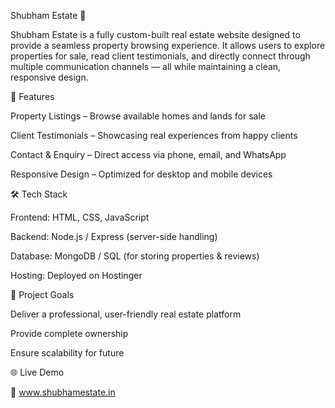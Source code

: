 Shubham Estate 🏡

Shubham Estate is a fully custom-built real estate website designed to provide a seamless property browsing experience. It allows users to explore properties for sale, read client testimonials, and directly connect through multiple communication channels — all while maintaining a clean, responsive design.

🚀 Features

Property Listings – Browse available homes and lands for sale

Client Testimonials – Showcasing real experiences from happy clients

Contact & Enquiry – Direct access via phone, email, and WhatsApp

Responsive Design – Optimized for desktop and mobile devices

🛠️ Tech Stack

Frontend: HTML, CSS, JavaScript

Backend: Node.js / Express (server-side handling)

Database: MongoDB / SQL (for storing properties & reviews)

Hosting: Deployed on Hostinger 

📌 Project Goals

Deliver a professional, user-friendly real estate platform

Provide complete ownership 

Ensure scalability for future 

🌐 Live Demo

🔗 www.shubhamestate.in
